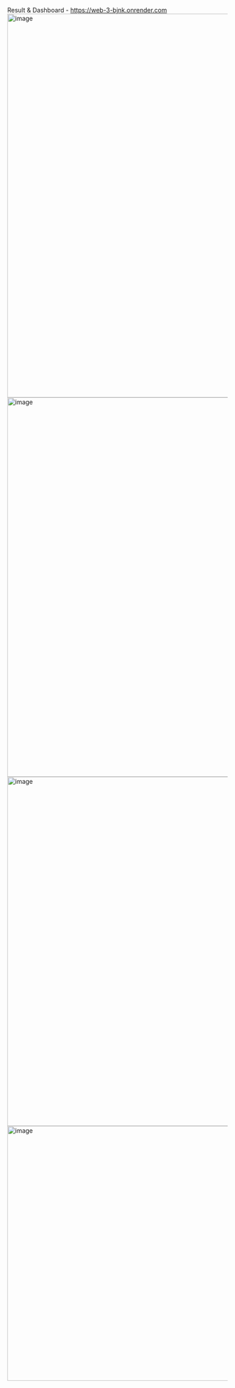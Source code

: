 Result & Dashboard - https://web-3-bjnk.onrender.com
<img width="1242" height="878" alt="image" src="https://github.com/user-attachments/assets/cb79a4e6-be41-4a29-aad9-eaefba55eb0b" />
<img width="1115" height="868" alt="image" src="https://github.com/user-attachments/assets/ee0bf235-776b-4860-8e62-291e7bf85ddb" />
<img width="1169" height="799" alt="image" src="https://github.com/user-attachments/assets/c87a655d-5eac-47fe-97d2-d1de4ba35abc" />
<img width="1174" height="583" alt="image" src="https://github.com/user-attachments/assets/4b4adf29-615c-4f1d-9df0-12f4b18819fd" />
